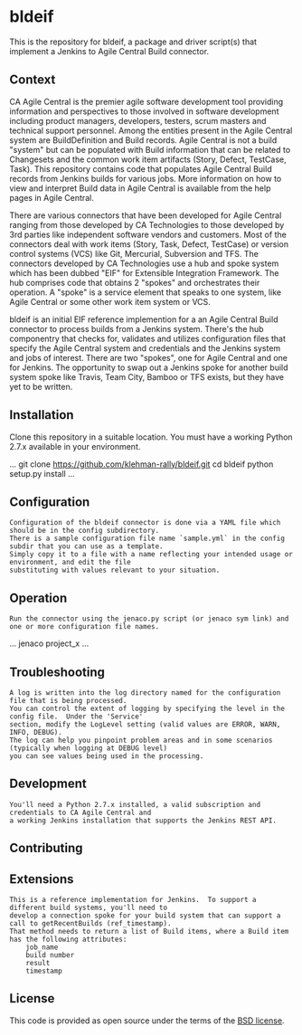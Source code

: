 # bldeif

This is the repository for bldeif, a package and driver script(s) that implement a Jenkins to Agile Central Build connector.

## Context

CA Agile Central is the premier agile software development tool providing information and perspectives to those involved 
in software development including product managers, developers, testers, scrum masters and technical support personnel.
Among the entities present in the Agile Central system are BuildDefinition and Build records.  Agile Central is not a 
build "system" but can be populated with Build information that can be related to Changesets and the common work item 
artifacts (Story, Defect, TestCase, Task).  This repository contains code that populates Agile Central Build records
from Jenkins builds for various jobs.  More information on how to view and interpret Build data in Agile Central is 
available from the help pages in Agile Central.

There are various connectors that have been developed for Agile Central ranging from those developed by CA Technologies
to those developed by 3rd parties like independent software vendors and customers.  Most of the connectors deal with 
work items (Story, Task, Defect, TestCase) or version control systems (VCS) like Git, Mercurial, Subversion and TFS.
The connectors developed by CA Technologies use a hub and spoke system which has been dubbed "EIF" for 
Extensible Integration Framework.  The hub comprises code that obtains 2 "spokes" and orchestrates their operation.
A "spoke" is a service element that speaks to one system, like Agile Central or some other work item system or VCS.

bldeif is an initial EIF reference implemention for a an Agile Central Build connector to process builds from a Jenkins system.
There's the hub componentry that checks for, validates and utilizes configuration files that specify the Agile Central 
system and credentials and the Jenkins system and jobs of interest.  There are two "spokes", one for Agile Central and 
one for Jenkins.   The opportunity to swap out a Jenkins spoke for another build system spoke like Travis, Team City,
Bamboo or TFS exists, but they have yet to be written.

## Installation
   Clone this repository in a suitable location.
   You must have a working Python 2.7.x available in your environment.

...
    git clone https://github.com/klehman-rally/bldeif.git
    cd bldeif
    python setup.py install
...

## Configuration
    Configuration of the bldeif connector is done via a YAML file which should be in the config subdirectory.
    There is a sample configuration file name `sample.yml` in the config subdir that you can use as a template.
    Simply copy it to a file with a name reflecting your intended usage or environment, and edit the file
    substituting with values relevant to your situation.

## Operation

    Run the connector using the jenaco.py script (or jenaco sym link) and one or more configuration file names.
...
    jenaco project_x 
...

## Troubleshooting

    A log is written into the log directory named for the configuration file that is being processed.
    You can control the extent of logging by specifying the level in the config file.  Under the 'Service' 
    section, modify the LogLevel setting (valid values are ERROR, WARN, INFO, DEBUG).
    The log can help you pinpoint problem areas and in some scenarios (typically when logging at DEBUG level)
    you can see values being used in the processing.

## Development

    You'll need a Python 2.7.x installed, a valid subscription and credentials to CA Agile Central and 
    a working Jenkins installation that supports the Jenkins REST API.

## Contributing

## Extensions

    This is a reference implementation for Jenkins.  To support a different build systems, you'll need to 
    develop a connection spoke for your build system that can support a call to getRecentBuilds (ref_timestamp).
    That method needs to return a list of Build items, where a Build item has the following attributes:
        job_name
        build number
        result
        timestamp

## License

This code is provided as open source under the terms of the [BSD license](http://opensource.org/licenses/BSD-3-Clause).


